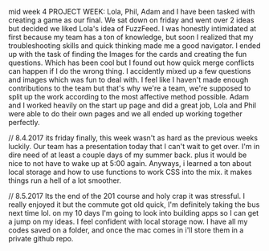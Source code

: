 mid week 4 PROJECT WEEK:
Lola, Phil, Adam and I have been tasked with creating a game as our final.  We sat down on friday and went over 2 ideas but decided we liked Lola's idea of FuzzFeed.  I was honestly intimidated at first because my team has a ton of knowledge, but soon I realized that my troubleshooting skills and quick thinking made me a good navigator.  I ended up with the task of finding the Images for the cards and creating the fun questions.  Which has been cool but I found out how quick merge conflicts can happen if I do the wrong thing.  I accidently mixed up a few questions and images which was fun to deal with.  I feel like I haven't made enough contributions to the team but that's why we're a team, we're supposed to split up the work according to the most affective method possible.  Adam and I worked heavily on the start up page and did a great job, Lola and Phil were able to do their own pages and we all ended up working together perfectly.

// 8.4.2017
its friday finally, this week wasn't as hard as the previous weeks luckily.  Our team has a presentation today that I can't wait to get over.  I'm in dire need of at least a couple days of my summer back.  plus it would be nice to not have to wake up at 5:00 again.  Anyways, i learned a ton about local storage and how to use functions to work CSS into the mix.  it makes things run a hell of a lot smoother.

// 8.5.2017
Its the end of the 201 course and holy crap it was stressful.  I really enjoyed it but the commute got old quick, I'm definitely taking the bus next time lol.  on my 10 days I'm going to look into building apps so I can get a jump on my ideas.  I feel confident with local storage now. I have all my codes saved on a folder, and once the mac comes in i'll store them in a private github repo.
